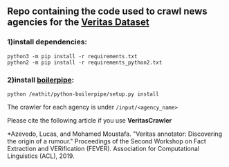 ## Repo containing the code used to crawl news agencies for the [Veritas Dataset](https://github.com/lucas0/VeritasCorpus)

### 1)install dependencies:

    python3 -m pip install -r requirements.txt
    python2 -m pip install -r requirements_python2.txt

### 2)install [boilerpipe](https://github.com/misja/python-boilerpipe):

    python /eathit/python-boilerpipe/setup.py install
    
The crawler for each agency is under `/input/<agency_name>`

Please cite the following article if you use **VeritasCrawler**

*Azevedo, Lucas, and Mohamed Moustafa. "Veritas annotator: Discovering the origin of a rumour." Proceedings of the Second Workshop on Fact Extraction and VERification (FEVER). Association for Computational Linguistics (ACL), 2019.
